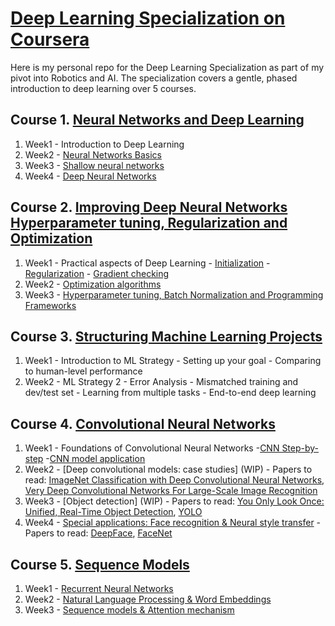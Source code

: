 # [Deep Learning Specialization on Coursera](https://www.coursera.org/specializations/deep-learning)

Here is my personal repo for the Deep Learning Specialization as part of my pivot into Robotics and AI. 
The specialization covers a gentle, phased introduction to deep learning over 5 courses.

 ## Course 1. [Neural Networks and Deep Learning](https://www.youtube.com/watch?v=CS4cs9xVecg&list=PLkDaE6sCZn6Ec-XTbcX1uRg2_u4xOEky0)
 
1. Week1 - Introduction to Deep Learning
2. Week2 - [Neural Networks Basics](https://github.com/dbxwong/deeplearning.ai_specialization/blob/main/Course%201/Logistic_Regression_with_a_Neural_Network_mindset_v6a.ipynb)
3. Week3 - [Shallow neural networks](https://github.com/dbxwong/deeplearning.ai_specialization/blob/main/Course%201/Planar_data_classification_with_onehidden_layer_v6c.ipynb)
4. Week4 - [Deep Neural Networks](https://github.com/dbxwong/deeplearning.ai_specialization/blob/main/Course%201/Deep%2BNeural%2BNetwork%2B-%2BApplication%2Bv8.ipynb)

## Course 2. [Improving Deep Neural Networks Hyperparameter tuning, Regularization and Optimization](https://www.youtube.com/watch?v=1waHlpKiNyY&list=PLkDaE6sCZn6Hn0vK8co82zjQtt3T2Nkqc)

1. Week1 - Practical aspects of Deep Learning
         - [Initialization](https://github.com/dbxwong/deeplearning.ai_specialization/blob/main/Course%202/Initialization.ipynb) 
         - [Regularization](https://github.com/dbxwong/deeplearning.ai_specialization/blob/main/Course%202/Regularization_v2a.ipynb)
         - [Gradient checking](https://github.com/dbxwong/deeplearning.ai_specialization/blob/main/Course%202/Gradient%2BChecking%2Bv1.ipynb) 
2. Week2 - [Optimization algorithms](https://github.com/dbxwong/deeplearning.ai_specialization/blob/main/Course%202/Optimization_methods_v1b.ipynb)
3. Week3 - [Hyperparameter tuning, Batch Normalization and Programming Frameworks](https://github.com/dbxwong/deeplearning.ai_specialization/blob/main/Course%202/TensorFlow_Tutorial_v3b.ipynb)

## Course 3. [Structuring Machine Learning Projects](https://www.youtube.com/watch?v=dFX8k1kXhOw&list=PLkDaE6sCZn6E7jZ9sN_xHwSHOdjUxUW_b)

1. Week1 - Introduction to ML Strategy
         - Setting up your goal
         - Comparing to human-level performance
2. Week2 - ML Strategy 2
         - Error Analysis
         - Mismatched training and dev/test set
         - Learning from multiple tasks
         - End-to-end deep learning
         
 ## Course 4. [Convolutional Neural Networks](https://www.youtube.com/watch?v=ArPaAX_PhIs&list=PLkDaE6sCZn6Gl29AoE31iwdVwSG-KnDzF)
 
 1. Week1 - Foundations of Convolutional Neural Networks -[CNN Step-by-step](https://github.com/dbxwong/deeplearning.ai_specialization/blob/main/Course%204/Convolution_model_Step_by_Step_v2a.ipynb) -[CNN model application](https://github.com/dbxwong/deeplearning.ai_specialization/blob/main/Course%204/Convolution_model_Application_v1a.ipynb)
 2. Week2 - [Deep convolutional models: case studies] (WIP) - Papers to read:  [ImageNet Classification with Deep Convolutional
Neural Networks](https://papers.nips.cc/paper/4824-imagenet-classification-with-deep-convolutional-neural-networks.pdf), [Very Deep Convolutional Networks For Large-Scale Image Recognition](https://arxiv.org/pdf/1409.1556.pdf)
 3. Week3 - [Object detection] (WIP) - Papers to read: [You Only Look Once:
Unified, Real-Time Object Detection](https://arxiv.org/pdf/1506.02640.pdf), [YOLO](https://arxiv.org/pdf/1612.08242.pdf)
 4. Week4 - [Special applications: Face recognition & Neural style transfer](WIP) - Papers to read: [DeepFace](https://www.cs.toronto.edu/~ranzato/publications/taigman_cvpr14.pdf), [FaceNet](https://www.cv-foundation.org/openaccess/content_cvpr_2015/papers/Schroff_FaceNet_A_Unified_2015_CVPR_paper.pdf)
 
 ## Course 5. [Sequence Models](https://www.youtube.com/watch?v=DejHQYAGb7Q&list=PLkDaE6sCZn6F6wUI9tvS_Gw1vaFAx6rd6)
 1. Week1 - [Recurrent Neural Networks](WIP)
 2. Week2 - [Natural Language Processing & Word Embeddings](WIP)
 3. Week3 - [Sequence models & Attention mechanism](WIP)
 
